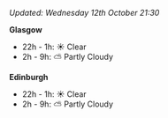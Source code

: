 *Updated: Wednesday 12th October 21:30*

**Glasgow**

* 22h - 1h: :sunny: Clear
* 2h - 9h: :partly_sunny: Partly Cloudy

**Edinburgh**

* 22h - 1h: :sunny: Clear
* 2h - 9h: :partly_sunny: Partly Cloudy

